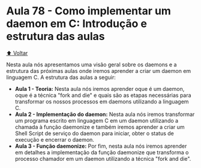 # Aula 78 - Como implementar um daemon em C: Introdução e estrutura das aulas

[:arrow_up: Voltar](https://github.com/Geofisicando/C-orientado-a-testes#%C3%ADndice)

Nesta aula nós apresentamos uma visão geral sobre os daemons e a estrutura das próximas aulas onde iremos aprender a criar um daemon em linguagem C.
A estrutura das aulas a seguir:

* **Aula 1 - Teoria:** Nesta aula nós iremos aprender oque é um daemon, oque é a técnica "fork and die" e quais são as etapas necessárias para transformar os nossos processos em daemons utilizando a linguagem C.
* **Aula 2 - Implementação do daemon:** Nesta aula nós iremos transformar um programa escrito em linguagem C em um daemon utilizando a chamada à função daemonize e também iremos aprender a criar um Shell Script de serviço do daemon para iniciar, obter o status de execução e encerrar o daemon.
* **Aula 3 - Função daemonize:** Por fim, nesta aula nós iremos aprender em detalhes a implementação da função daemonize que transforma o processo chamador em um daemon utilizando a técnica "fork and die".
